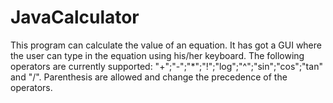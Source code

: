 # JavaCalculator
This program can calculate the value of an equation. It has got a GUI where the user can type in the equation using his/her keyboard. The following operators are currently supported: "+";"-";"*";"!";"log";"^";"sin";"cos";"tan" and "/". Parenthesis are allowed and change the precedence of the operators.
